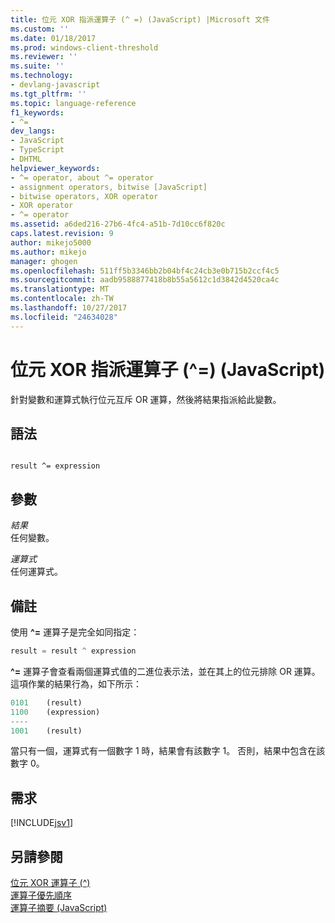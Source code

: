 ```yaml
---
title: 位元 XOR 指派運算子 (^ =) (JavaScript) |Microsoft 文件
ms.custom: ''
ms.date: 01/18/2017
ms.prod: windows-client-threshold
ms.reviewer: ''
ms.suite: ''
ms.technology:
- devlang-javascript
ms.tgt_pltfrm: ''
ms.topic: language-reference
f1_keywords:
- ^=
dev_langs:
- JavaScript
- TypeScript
- DHTML
helpviewer_keywords:
- ^= operator, about ^= operator
- assignment operators, bitwise [JavaScript]
- bitwise operators, XOR operator
- XOR operator
- ^= operator
ms.assetid: a6ded216-27b6-4fc4-a51b-7d10cc6f820c
caps.latest.revision: 9
author: mikejo5000
ms.author: mikejo
manager: ghogen
ms.openlocfilehash: 511ff5b3346bb2b04bf4c24cb3e0b715b2ccf4c5
ms.sourcegitcommit: aadb9588877418b8b55a5612c1d3842d4520ca4c
ms.translationtype: MT
ms.contentlocale: zh-TW
ms.lasthandoff: 10/27/2017
ms.locfileid: "24634028"
---
```

# <a name="bitwise-xor-assignment-operator--javascript"></a>位元 XOR 指派運算子 (^=) (JavaScript)
針對變數和運算式執行位元互斥 OR 運算，然後將結果指派給此變數。  
  
## <a name="syntax"></a>語法  
  
```  
  
result ^= expression  
```  
  
## <a name="parameters"></a>參數  
 *結果*  
 任何變數。  
  
 *運算式*  
 任何運算式。  
  
## <a name="remarks"></a>備註  
 使用 **^=** 運算子是完全如同指定：  
  
```JavaScript  
result = result ^ expression  
```  
  
 **^=** 運算子會查看兩個運算式值的二進位表示法，並在其上的位元排除 OR 運算。 這項作業的結果行為，如下所示：  
  
```JavaScript  
0101    (result)  
1100    (expression)  
----  
1001    (result)  
```  
  
 當只有一個，運算式有一個數字 1 時，結果會有該數字 1。 否則，結果中包含在該數字 0。  
  
## <a name="requirements"></a>需求  
 [!INCLUDE[jsv1](../../javascript/misc/includes/jsv1-md.md)]  
  
## <a name="see-also"></a>另請參閱  
 [位元 XOR 運算子 (^)](../../javascript/reference/bitwise-xor-operator-decrement-hat-javascript.md)   
 [運算子優先順序](../../javascript/operator-subtractprecedence-javascript.md)   
 [運算子摘要 (JavaScript)](../../javascript/misc/operator-subtractsummary-javascript.md)